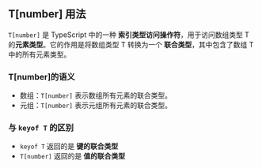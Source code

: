 ## T[number] 用法
`T[number]` 是 TypeScript 中的一种 **索引类型访问操作符**，用于访问数组类型 T 的**元素类型**。它的作用是将数组类型 T 转换为一个 **联合类型**，其中包含了数组 T 中的所有元素类型。

### T[number]的语义
- 数组：`T[number]` 表示数组所有元素的联合类型。
- 元组：`T[number]` 表示元组所有元素的联合类型。

### 与 `keyof T` 的区别
- `keyof T` 返回的是 **键的联合类型**
- `T[number]` 返回的是 **值的联合类型**